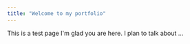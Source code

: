 ```yaml
---
title: "Welcome to my portfolio"
---
```

This is a test page
I'm glad you are here. I plan to talk about ...
